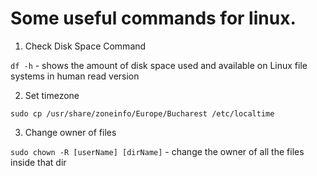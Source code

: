 # Some useful commands for linux.

1. Check Disk Space Command

`df -h` - shows the amount of disk space used and available on Linux file systems in human read version

2. Set timezone

`sudo cp /usr/share/zoneinfo/Europe/Bucharest /etc/localtime`

3. Change owner of files

`sudo chown -R [userName] [dirName]` - change the owner of all the files inside that dir
